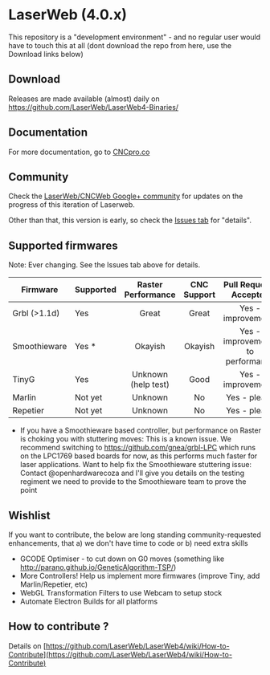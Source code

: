 # LaserWeb (4.0.x)

This repository is a "development environment" - and no regular user would have to touch this at all (dont download the repo from here, use the Download links below)

## Download
Releases are made available (almost) daily on https://github.com/LaserWeb/LaserWeb4-Binaries/

## Documentation
For more documentation, go to [CNCpro.co](http://cncpro.co)

## Community
Check the [LaserWeb/CNCWeb Google+ community](https://plus.google.com/u/0/communities/115879488566665599508) for updates on the progress of this iteration of Laserweb.

Other than that, this version is early, so check the [Issues tab](https://github.com/openhardwarecoza/LaserWeb4/issues) for "details".

## Supported firmwares

Note: Ever changing. See the Issues tab above for details.

| Firmware      | Supported  | Raster Performance  | CNC Support  |Pull Requests Accepted             |
| ------------- |------------| :------------------:|:------------:|:---------------------------------:|
| Grbl (>1.1d)  | Yes        | Great               |   Great      | Yes - improvements                |
| Smoothieware  | Yes *      | Okayish             |   Okayish    | Yes - improvements to performance |
| TinyG         | Yes        | Unknown (help test) |   Good       | Yes - improvements                |
| Marlin        | Not yet    | Unknown             |   No         | Yes - please                      | 
| Repetier      | Not yet    | Unknown             |   No         | Yes - please                      |

* If you have a Smoothieware based controller, but performance on Raster is choking you with stuttering moves:  This is a known issue.  We recommend switching to https://github.com/gnea/grbl-LPC which runs on the LPC1769 based boards for now, as this performs much faster for laser applications. Want to help fix the Smoothieware stuttering issue: Contact @openhardwarecoza and I'll give you details on the testing regiment we need to provide to the Smoothieware team to prove the point

## Wishlist

If you want to contribute, the below are long standing community-requested enhancements, that a) we don't have time to code or b) need extra skills

* GCODE Optimiser - to cut down on G0 moves (something like http://parano.github.io/GeneticAlgorithm-TSP/)
* More Controllers! Help us implement more firmwares (improve Tiny, add Marlin/Repetier, etc)
* WebGL Transformation Filters to use Webcam to setup stock
* Automate Electron Builds for all platforms

## How to contribute ?

Details on [https://github.com/LaserWeb/LaserWeb4/wiki/How-to-Contribute](https://github.com/LaserWeb/LaserWeb4/wiki/How-to-Contribute)

